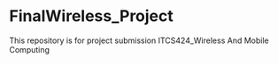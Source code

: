 # FinalWireless_Project
This repository is for project submission ITCS424_Wireless And Mobile Computing
